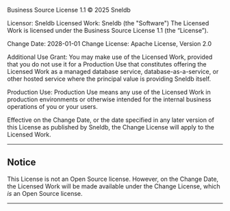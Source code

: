 Business Source License 1.1
© 2025 Sneldb

Licensor: Sneldb
Licensed Work: Sneldb (the "Software")
The Licensed Work is licensed under the Business Source License 1.1 (the “License”).

Change Date: 2028-01-01
Change License: Apache License, Version 2.0

Additional Use Grant:
You may make use of the Licensed Work, provided that you do not use it for a Production Use
that constitutes offering the Licensed Work as a managed database service, database-as-a-service,
or other hosted service where the principal value is providing Sneldb itself.

Production Use:
Production Use means any use of the Licensed Work in production environments or otherwise
intended for the internal business operations of you or your users.

Effective on the Change Date, or the date specified in any later version of this License as
published by Sneldb, the Change License will apply to the Licensed Work.

---

## Notice

This License is not an Open Source license. However, on the Change Date, the Licensed Work
will be made available under the Change License, which _is_ an Open Source license.

---
